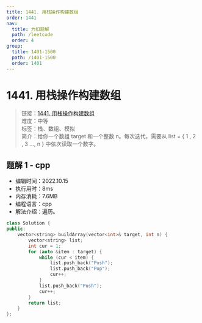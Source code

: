 ```yaml
---
title: 1441. 用栈操作构建数组
order: 1441
nav:
  title: 力扣题解
  path: /leetcode
  order: 4
group:
  title: 1401-1500
  path: /1401-1500
  order: 1401
---
```


# 1441. 用栈操作构建数组
    
> 链接：[1441. 用栈操作构建数组](https://leetcode.cn/problems/build-an-array-with-stack-operations/)  
> 难度：中等  
> 标签：栈、数组、模拟  
> 简介：给你一个数组 target 和一个整数 n。每次迭代，需要从  list = { 1 , 2 , 3 ..., n } 中依次读取一个数字。
      
## 题解 1 - cpp
- 编辑时间：2022.10.15
- 执行用时：8ms
- 内存消耗：7.6MB
- 编程语言：cpp
- 解法介绍：遍历。
```cpp
class Solution {
public:
    vector<string> buildArray(vector<int>& target, int n) {
        vector<string> list;
        int cur = 1;
        for (auto &item : target) {
            while (cur < item) {
                list.push_back("Push");
                list.push_back("Pop");
                cur++;
            }
            list.push_back("Push");
            cur++;
        }
        return list;
    }
};
```

      